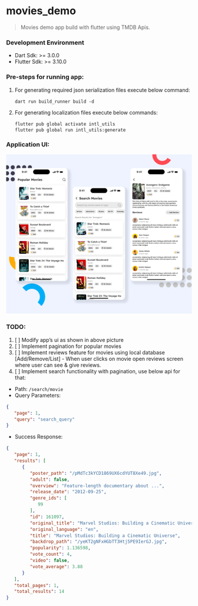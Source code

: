 # movies_demo

> Movies demo app build with flutter using TMDB Apis.


### Development Environment

* Dart Sdk: >= 3.0.0
* Flutter Sdk: >= 3.10.0

### Pre-steps for running app:

1. For generating required json serialization files execute below command:
   ```shell
   dart run build_runner build -d
   ```

2. For generating localization files execute below commands:
   ```shell
   flutter pub global activate intl_utils
   flutter pub global run intl_utils:generate
   ```

### Application UI: 

   
![ui.png](images/ui.png)

### TODO:

1. [ ] Modify app’s ui as shown in above picture
2. [ ] Implement pagination for popular movies
3. [ ] Implement reviews feature for movies using local database [Add/Remove/List] - When user clicks on movie open
   reviews screen where user can see & give reviews.
4. [ ] Implement search functionality with pagination, use below api for that:
* Path: `/search/movie`
* Query Parameters:

```json
{
   "page": 1,
   "query": "search_query"
}
```
* Success Response:

```json
{
   "page": 1,
   "results": [
      {
         "poster_path": "/pMdTc3kYCD1869UX6cdYUT8Xe49.jpg",
         "adult": false,
         "overview": "Feature-length documentary about ...",
         "release_date": "2012-09-25",
         "genre_ids": [
            99
         ],
         "id": 161097,
         "original_title": "Marvel Studios: Building a Cinematic Universe",
         "original_language": "en",
         "title": "Marvel Studios: Building a Cinematic Universe",
         "backdrop_path": "/yeKT2gNFxHGbTT3Htj5PE9IerGJ.jpg",
         "popularity": 1.136598,
         "vote_count": 4,
         "video": false,
         "vote_average": 3.88
      }
   ],
   "total_pages": 1,
   "total_results": 14
}
```

